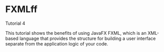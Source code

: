 # FXMLff
Tutorial 4

This tutorial shows the benefits of using JavaFX FXML, which is an XML-based language that provides the structure for building a user interface separate from the application logic of your code.
